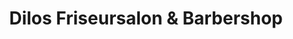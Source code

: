 ---
title: "Dilos Friseursalon & Barbershop"
url: /loeningen/dilos-friseursalon-und-barbershop/
shop: Friseur
---